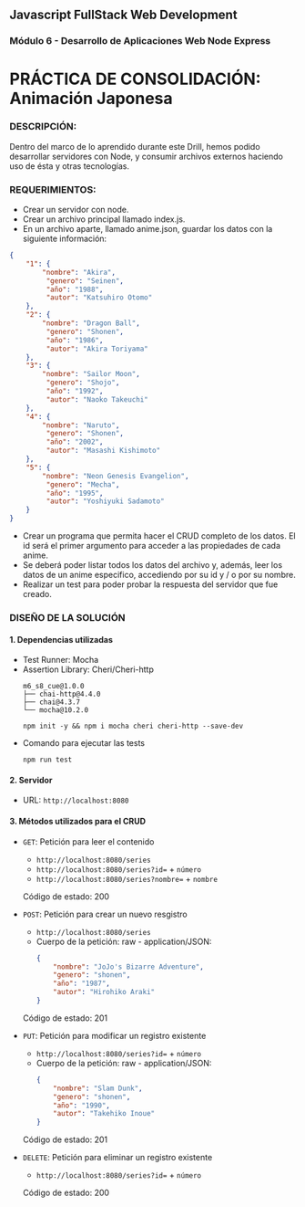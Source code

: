 ## Javascript FullStack Web Development
### Módulo 6 - Desarrollo de Aplicaciones Web Node Express

# PRÁCTICA DE CONSOLIDACIÓN: Animación Japonesa

### DESCRIPCIÓN:  

Dentro del marco de lo aprendido durante este Drill, hemos podido desarrollar servidores con Node, y consumir archivos externos haciendo uso de ésta y otras tecnologías.

### REQUERIMIENTOS:  
- Crear un servidor con node. 
- Crear un archivo principal llamado index.js. 
- En un archivo aparte, llamado anime.json, guardar los datos con la siguiente información:

```json
{ 
    "1": { 
        "nombre": "Akira", 
         "genero": "Seinen", 
         "año": "1988", 
         "autor": "Katsuhiro Otomo" 
    }, 
    "2": { 
        "nombre": "Dragon Ball", 
         "genero": "Shonen", 
         "año": "1986", 
         "autor": "Akira Toriyama" 
    }, 
    "3": { 
        "nombre": "Sailor Moon", 
         "genero": "Shojo", 
         "año": "1992", 
         "autor": "Naoko Takeuchi" 
    }, 
    "4": { 
        "nombre": "Naruto", 
         "genero": "Shonen", 
         "año": "2002", 
         "autor": "Masashi Kishimoto"
    }, 
    "5": { 
        "nombre": "Neon Genesis Evangelion", 
         "genero": "Mecha", 
         "año": "1995", 
         "autor": "Yoshiyuki Sadamoto" 
    } 
}
```

- Crear un programa que permita hacer el CRUD completo de los datos. El id será el primer argumento para acceder a las propiedades de cada anime. 
- Se deberá poder listar todos los datos del archivo y, además, leer los datos de un anime especifico, accediendo por su id y / o por su nombre.  
- Realizar un test para poder probar la respuesta del servidor que fue creado.

### DISEÑO DE LA SOLUCIÓN

#### **1. Dependencias utilizadas**
- Test Runner: Mocha
- Assertion Library: Cheri/Cheri-http
    ```
    m6_s8_cue@1.0.0
    ├── chai-http@4.4.0
    ├── chai@4.3.7
    └── mocha@10.2.0
    ```
    ```
    npm init -y && npm i mocha cheri cheri-http --save-dev
    ```
- Comando para ejecutar las tests
    ```
    npm run test
    ```
#### **2. Servidor**
- URL: `http://localhost:8080`

#### **3. Métodos utilizados para el CRUD**
- `GET`: Petición para leer el contenido
    - `http://localhost:8080/series`
    - `http://localhost:8080/series?id=` + `número`
    - `http://localhost:8080/series?nombre=` + `nombre`
    
    Código de estado: 200
- `POST`: Petición para crear un nuevo resgistro
    - `http://localhost:8080/series`
    - Cuerpo de la petición: raw - application/JSON:
        ```json
        {
            "nombre": "JoJo's Bizarre Adventure",
            "genero": "shonen",
            "año": "1987",
            "autor": "Hirohiko Araki"
        }
        ```
    Código de estado: 201
- `PUT`: Petición para modificar un registro existente
    - `http://localhost:8080/series?id=` + `número`
    - Cuerpo de la petición: raw - application/JSON:
        ```json
        {
            "nombre": "Slam Dunk",
            "genero": "shonen",
            "año": "1990",
            "autor": "Takehiko Inoue"
        }
        ```
    Código de estado: 201
- `DELETE`: Petición para eliminar un registro existente
    - `http://localhost:8080/series?id=` + `número`
    
    Código de estado: 200